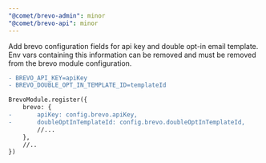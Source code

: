 ```yaml
---
"@comet/brevo-admin": minor
"@comet/brevo-api": minor
---
```


Add brevo configuration fields for api key and double opt-in email template.
Env vars containing this information can be removed and must be removed from the brevo module configuration.

```diff
- BREVO_API_KEY=apiKey
- BREVO_DOUBLE_OPT_IN_TEMPLATE_ID=templateId
```

```diff
BrevoModule.register({
    brevo: {
-       apiKey: config.brevo.apiKey,
-       doubleOptInTemplateId: config.brevo.doubleOptInTemplateId,
        //...
    },
    //..
})
```
